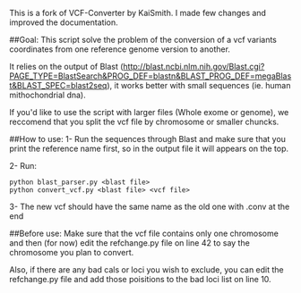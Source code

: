 This is a fork of VCF-Converter by KaiSmith. I made few changes and improved the documentation.

##Goal:
This script solve the problem of the conversion of a vcf variants coordinates from one reference genome version to another.

It relies on the output of Blast (http://blast.ncbi.nlm.nih.gov/Blast.cgi?PAGE_TYPE=BlastSearch&PROG_DEF=blastn&BLAST_PROG_DEF=megaBlast&BLAST_SPEC=blast2seq), it works better with small sequences (ie. human mithochondrial dna).

If you'd like to use the script with larger files (Whole exome or genome), we reccomend that you split the vcf file by chromosome or smaller chuncks.

##How to use:
1- Run the sequences through Blast and make sure that you print the  reference name first, so in the output file it will appears on the top.

2- Run: 

```
python blast_parser.py <blast file>
python convert_vcf.py <blast file> <vcf file>
```

3- The new vcf should have the same name as the old one with .conv at the end

##Before use:
Make sure that the vcf file contains only one chromosome and then (for now) edit the refchange.py file on line 42 to say the chromosome you plan to convert.

Also, if there are any bad cals or loci you wish to exclude, you can edit the refchange.py file and add those poisitions to the bad loci list on line 10.
